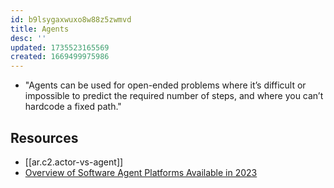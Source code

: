 ```yaml
---
id: b9lsygaxwuxo8w88z5zwmvd
title: Agents
desc: ''
updated: 1735523165569
created: 1669499975986
---
```


- "Agents can be used for open-ended problems where it’s difficult or impossible to predict the required number of steps, and where you can’t hardcode a fixed path."

## Resources

- [[ar.c2.actor-vs-agent]]
- [Overview of Software Agent Platforms Available in 2023](https://www.mdpi.com/2078-2489/14/6/348)